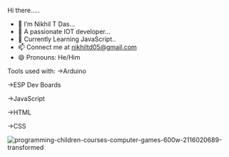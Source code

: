 Hi there.....
- 🔭 I’m Nikhil T Das...
- 🌱 A passionate IOT developer...
- 👯 Currently Learning JavaScript..
- 📫 Connect me at nikhiltd05@gmail.com 
- 😄 Pronouns: He/Him

Tools used with: 
->Arduino

->ESP Dev Boards

->JavaScript

->HTML

->CSS

![programming-children-courses-computer-games-600w-2116020689-transformed](https://github.com/nikhiltdas/nikhiltdas/assets/85162799/fa111da0-f13d-4288-9ced-94c7c8270ec0)
